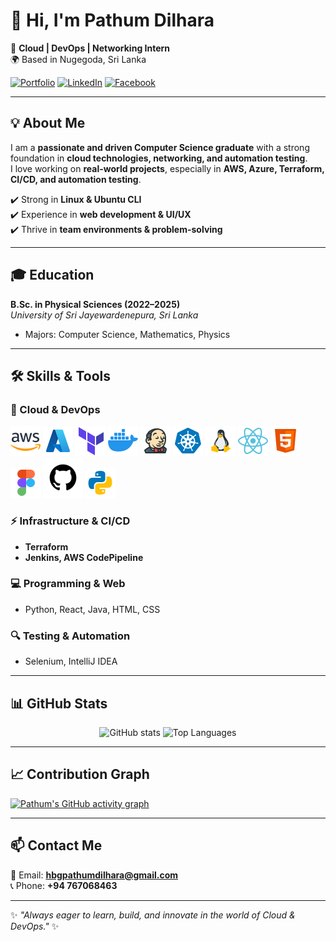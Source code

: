 # 👋 Hi, I'm Pathum Dilhara  

🚀 **Cloud | DevOps | Networking Intern**  
🌍 Based in Nugegoda, Sri Lanka  

[![Portfolio](https://img.shields.io/badge/🌐-Portfolio-blue)](https://my-portfolio-react-taupe.vercel.app/)      [![LinkedIn](https://img.shields.io/badge/LinkedIn-Connect-blue)](https://www.linkedin.com/in/dilhara2001)     [![Facebook](https://img.shields.io/badge/Facebook-Follow-blue)](https://www.facebook.com/share/1FxBMmeeSy/)
  
---

## 💡 About Me  
I am a **passionate and driven Computer Science graduate** with a strong foundation in **cloud technologies, networking, and automation testing**.  
I love working on **real-world projects**, especially in **AWS, Azure, Terraform, CI/CD, and automation testing**.  

✔️ Strong in **Linux & Ubuntu CLI**  
✔️ Experience in **web development & UI/UX**  
✔️ Thrive in **team environments & problem-solving**  

---

## 🎓 Education  
**B.Sc. in Physical Sciences (2022–2025)**  
*University of Sri Jayewardenepura, Sri Lanka*  
- Majors: Computer Science, Mathematics, Physics  

---

## 🛠 Skills & Tools  

### 🚀 Cloud & DevOps  
![AWS](aws.png)  ![Azure](azure.png)  ![Terraform](terraform.png) ![Docker](docker.png) ![Jenkins](jenkins.png) ![Kubernetes](kubernetes.png)  ![Linux](linux.png) ![React](react.png) ![html](html.png) ![Figma](figma.png) ![Github](github.png) ![Pythin](python.png)

### ⚡ Infrastructure & CI/CD  
- **Terraform**  
- **Jenkins, AWS CodePipeline**  

### 💻 Programming & Web  
- Python, React, Java, HTML, CSS  

### 🔍 Testing & Automation  
- Selenium, IntelliJ IDEA  

---

## 📊 GitHub Stats  

<p align="center">
  <img src="https://github-readme-stats.vercel.app/api?username=Pathum-Dilhara&show_icons=true&theme=tokyonight" alt="GitHub stats" height="180"/>
  <img src="https://github-readme-stats.vercel.app/api/top-langs/?username=Pathum-Dilhara&layout=compact&theme=tokyonight" alt="Top Languages" height="180"/>
</p>

---

## 📈 Contribution Graph  

[![Pathum's GitHub activity graph](https://github-readme-activity-graph.vercel.app/graph?username=Pathum-Dilhara&theme=tokyo-night)](https://github.com/ashutosh00710/github-readme-activity-graph)

---

## 📫 Contact Me  

📧 Email: **hbgpathumdilhara@gmail.com**  
📞 Phone: **+94 767068463**  

---
✨ *"Always eager to learn, build, and innovate in the world of Cloud & DevOps."* ✨

<!--
**Pathum-Dilhara/Pathum-Dilhara** is a ✨ _special_ ✨ repository because its `README.md` (this file) appears on your GitHub profile.

Here are some ideas to get you started:

- 🔭 I’m currently working on ...
- 🌱 I’m currently learning ...
- 👯 I’m looking to collaborate on ...
- 🤔 I’m looking for help with ...
- 💬 Ask me about ...
- 📫 How to reach me: ...
- 😄 Pronouns: ...
- ⚡ Fun fact: ...
-->
